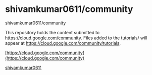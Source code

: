 # shivamkumar0611/community

shivamkumar0611/community

This repository holds the content submitted to https://cloud.google.com/community. Files added to the tutorials/ will appear at https://cloud.google.com/community/tutorials.

[https://cloud.google.com/community](https://cloud.google.com/community)

 [shivamkumar0611]()

